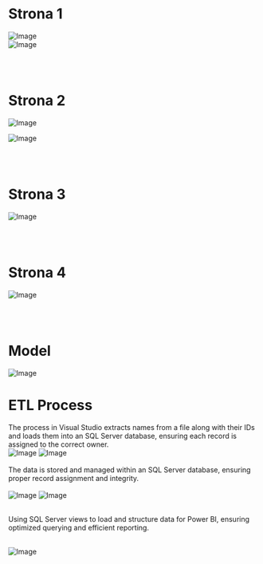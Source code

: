 # Strona 1
![Image](https://github.com/user-attachments/assets/44df4524-2e93-4c8c-b2bb-2a932907546a)  
![Image](https://github.com/user-attachments/assets/3be26973-f96b-4da4-aaf9-7f68aac5da75)

<br>
<br>

# Strona 2
![Image](https://github.com/user-attachments/assets/eb8c75a2-cad9-4fe9-9e84-679ced7c52fa)


![Image](https://github.com/user-attachments/assets/5b7d7c73-d8bf-4d8c-bc92-d650d246c1f7)


<br>
<br>

# Strona 3
![Image](https://github.com/user-attachments/assets/b02795b4-cc9d-422b-823a-42fa2111b814)
                                                                                  
<br>
<br>

# Strona 4
![Image](https://github.com/user-attachments/assets/39b057c4-d2ff-486a-bb54-221b412c862b)


<br>
<br>


 # Model
 
![Image](https://github.com/user-attachments/assets/386d2917-fa24-4e3c-8bc5-7add420e82d0)

# ETL Process

The process in Visual Studio extracts names from a file along with their IDs and loads them into an SQL Server database, ensuring each record is assigned to the correct owner.
<br>
![Image](https://github.com/user-attachments/assets/d643eedf-3427-4bb2-b902-0a91bb5ab8ec)
![Image](https://github.com/user-attachments/assets/a2d446f3-0d62-4c21-8fa2-4d46da24a6c4)
<br>
<br>
The data is stored and managed within an SQL Server database, ensuring proper record assignment and integrity.
<br>
<br>
![Image](https://github.com/user-attachments/assets/58ff107d-f43f-45d4-80c7-0f15771aecb9)
![Image](https://github.com/user-attachments/assets/a724e8a8-d563-4d26-b183-5589d2cc06a7)

<br>
Using SQL Server views to load and structure data for Power BI, ensuring optimized querying and efficient reporting.
<br>
<br>

![Image](https://github.com/user-attachments/assets/a42b737f-c829-4edb-8ab4-d2be319dbffc)
